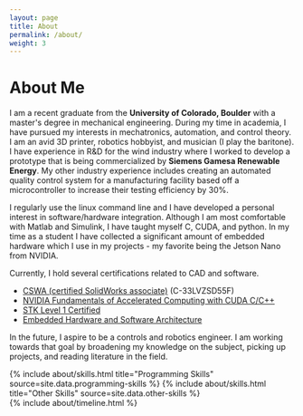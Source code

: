 ```yaml
---
layout: page
title: About
permalink: /about/
weight: 3
---
```


# **About Me**

I am a recent graduate from the **University of Colorado, Boulder** with a master's degree in mechanical engineering. During my time in academia, I have pursued my interests in mechatronics, automation, and control theory. I am an avid 3D printer, robotics hobbyist, and musician (I play the baritone). I have experience in R&D for the wind industry where I worked to develop a prototype that is being commercialized by **Siemens Gamesa Renewable Energy**. My other industry experience includes creating an automated quality control system for a manufacturing facility based off a microcontroller to increase their testing efficiency by 30%. 

I regularly use the linux command line and I have developed a personal interest in software/hardware integration. Although I am most comfortable with Matlab and Simulink, I have taught myself C, CUDA, and python. In my time as a student I have collected a significant amount of embedded hardware which I use in my projects - my favorite being the Jetson Nano from NVIDIA. 

Currently, I hold several certifications related to CAD and software.
* [CSWA (certified SolidWorks associate)](https://3dexperience.virtualtester.com/#certvalidate) (C-33LVZSD55F)
* [NVIDIA Fundamentals of Accelerated Computing with CUDA C/C++](https://courses.nvidia.com/certificates/4b41430edbef4d3591da488224119385)
* [STK Level 1 Certified](/img/2019/RK_Level1.png)
* [Embedded Hardware and Software Architecture](/img/2019/EmbeddedCert.pdf) 

In the future, I aspire to be a controls and robotics engineer. I am working towards that goal by broadening my knowledge on the subject, picking up projects, and reading literature in the field.

<div class="row">
{% include about/skills.html title="Programming Skills" source=site.data.programming-skills %}
{% include about/skills.html title="Other Skills" source=site.data.other-skills %}
</div>

<div class="row">
{% include about/timeline.html %}
</div>
